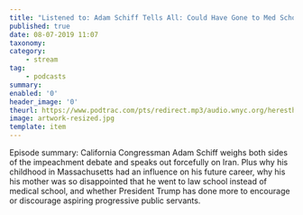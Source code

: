 ```yaml
---
title: "Listened to: Adam Schiff Tells All: Could Have Gone to Med School, Mom Livid"
published: true
date: 08-07-2019 11:07
taxonomy:
category:
	- stream
tag:
	- podcasts
summary:
enabled: '0'
header_image: '0'
theurl: https://www.podtrac.com/pts/redirect.mp3/audio.wnyc.org/heresthething/heresthething062519_schiffpod.mp3
image: artwork-resized.jpg
template: item
---
```

 
Episode summary: California Congressman Adam Schiff weighs both sides of the impeachment debate and speaks out forcefully on Iran. Plus why his childhood in Massachusetts had an influence on his future career, why his his mother was so disappointed that he went to law school instead of medical school, and whether President Trump has done more to encourage or discourage aspiring progressive public servants.
